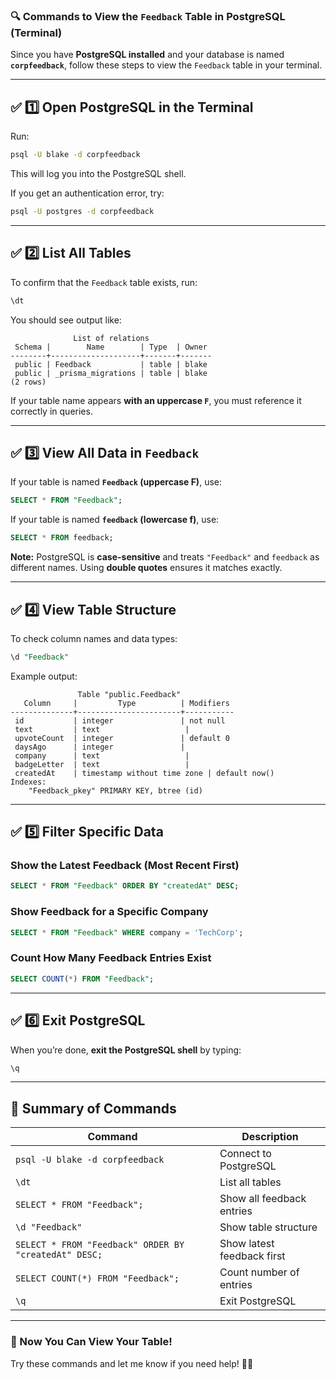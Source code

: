 ### **🔍 Commands to View the `Feedback` Table in PostgreSQL (Terminal)**
Since you have **PostgreSQL installed** and your database is named **`corpfeedback`**, follow these steps to view the `Feedback` table in your terminal.

---

## **✅ 1️⃣ Open PostgreSQL in the Terminal**
Run:

```sh
psql -U blake -d corpfeedback
```

This will log you into the PostgreSQL shell.

If you get an authentication error, try:

```sh
psql -U postgres -d corpfeedback
```

---

## **✅ 2️⃣ List All Tables**
To confirm that the `Feedback` table exists, run:

```sql
\dt
```

You should see output like:

```
              List of relations
 Schema |        Name        | Type  | Owner  
--------+--------------------+-------+-------
 public | Feedback           | table | blake
 public | _prisma_migrations | table | blake
(2 rows)
```

If your table name appears **with an uppercase `F`**, you must reference it correctly in queries.

---

## **✅ 3️⃣ View All Data in `Feedback`**
If your table is named **`Feedback` (uppercase F)**, use:

```sql
SELECT * FROM "Feedback";
```

If your table is named **`feedback` (lowercase f)**, use:

```sql
SELECT * FROM feedback;
```

**Note:** PostgreSQL is **case-sensitive** and treats `"Feedback"` and `feedback` as different names. Using **double quotes** ensures it matches exactly.

---

## **✅ 4️⃣ View Table Structure**
To check column names and data types:

```sql
\d "Feedback"
```

Example output:

```
               Table "public.Feedback"
   Column     |         Type          | Modifiers 
--------------+-----------------------+-----------
 id           | integer               | not null
 text         | text                   | 
 upvoteCount  | integer               | default 0
 daysAgo      | integer               | 
 company      | text                   | 
 badgeLetter  | text                   | 
 createdAt    | timestamp without time zone | default now()
Indexes:
    "Feedback_pkey" PRIMARY KEY, btree (id)
```

---

## **✅ 5️⃣ Filter Specific Data**
### **Show the Latest Feedback (Most Recent First)**
```sql
SELECT * FROM "Feedback" ORDER BY "createdAt" DESC;
```

### **Show Feedback for a Specific Company**
```sql
SELECT * FROM "Feedback" WHERE company = 'TechCorp';
```

### **Count How Many Feedback Entries Exist**
```sql
SELECT COUNT(*) FROM "Feedback";
```

---

## **✅ 6️⃣ Exit PostgreSQL**
When you’re done, **exit the PostgreSQL shell** by typing:

```sql
\q
```

---

## **🎯 Summary of Commands**
| Command | Description |
|---------|------------|
| `psql -U blake -d corpfeedback` | Connect to PostgreSQL |
| `\dt` | List all tables |
| `SELECT * FROM "Feedback";` | Show all feedback entries |
| `\d "Feedback"` | Show table structure |
| `SELECT * FROM "Feedback" ORDER BY "createdAt" DESC;` | Show latest feedback first |
| `SELECT COUNT(*) FROM "Feedback";` | Count number of entries |
| `\q` | Exit PostgreSQL |

---

### **🚀 Now You Can View Your Table!**
Try these commands and let me know if you need help! 🚀🔥
